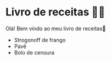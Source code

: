 # Livro de receitas :man_cook:

Olá! Bem vindo ao meu livro de receitas:wave:

- Strogonoff de frango 
- Pavê
- Bolo de cenoura